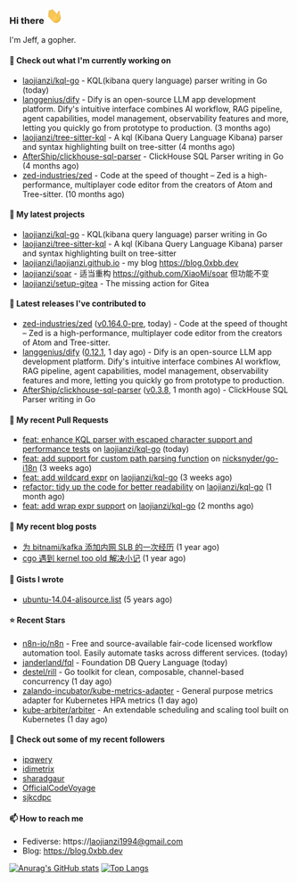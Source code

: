 ### Hi there <img src="https://raw.githubusercontent.com/laojianzi/laojianzi/main/wave.gif" width="30px">

I'm Jeff, a gopher.

#### 👷 Check out what I'm currently working on

- [laojianzi/kql-go](https://github.com/laojianzi/kql-go) - KQL(kibana query language) parser writing in Go (today)
- [langgenius/dify](https://github.com/langgenius/dify) - Dify is an open-source LLM app development platform. Dify&#39;s intuitive interface combines AI workflow, RAG pipeline, agent capabilities, model management, observability features and more, letting you quickly go from prototype to production. (3 months ago)
- [laojianzi/tree-sitter-kql](https://github.com/laojianzi/tree-sitter-kql) - A kql (Kibana Query Language Kibana) parser and syntax highlighting built on tree-sitter (4 months ago)
- [AfterShip/clickhouse-sql-parser](https://github.com/AfterShip/clickhouse-sql-parser) - ClickHouse SQL Parser writing in Go (4 months ago)
- [zed-industries/zed](https://github.com/zed-industries/zed) - Code at the speed of thought – Zed is a high-performance, multiplayer code editor from the creators of Atom and Tree-sitter. (10 months ago)

#### 🌱 My latest projects

- [laojianzi/kql-go](https://github.com/laojianzi/kql-go) - KQL(kibana query language) parser writing in Go
- [laojianzi/tree-sitter-kql](https://github.com/laojianzi/tree-sitter-kql) - A kql (Kibana Query Language Kibana) parser and syntax highlighting built on tree-sitter
- [laojianzi/laojianzi.github.io](https://github.com/laojianzi/laojianzi.github.io) - my blog https://blog.0xbb.dev
- [laojianzi/soar](https://github.com/laojianzi/soar) - 适当重构 https://github.com/XiaoMi/soar 但功能不变
- [laojianzi/setup-gitea](https://github.com/laojianzi/setup-gitea) - The missing action for Gitea

#### 🔭 Latest releases I've contributed to

- [zed-industries/zed](https://github.com/zed-industries/zed) ([v0.164.0-pre](https://github.com/zed-industries/zed/releases/tag/v0.164.0-pre), today) - Code at the speed of thought – Zed is a high-performance, multiplayer code editor from the creators of Atom and Tree-sitter.
- [langgenius/dify](https://github.com/langgenius/dify) ([0.12.1](https://github.com/langgenius/dify/releases/tag/0.12.1), 1 day ago) - Dify is an open-source LLM app development platform. Dify&#39;s intuitive interface combines AI workflow, RAG pipeline, agent capabilities, model management, observability features and more, letting you quickly go from prototype to production.
- [AfterShip/clickhouse-sql-parser](https://github.com/AfterShip/clickhouse-sql-parser) ([v0.3.8](https://github.com/AfterShip/clickhouse-sql-parser/releases/tag/v0.3.8), 1 month ago) - ClickHouse SQL Parser writing in Go

#### 🔨 My recent Pull Requests

- [feat: enhance KQL parser with escaped character support and performance tests](https://github.com/laojianzi/kql-go/pull/8) on [laojianzi/kql-go](https://github.com/laojianzi/kql-go) (today)
- [feat: add support for custom path parsing function](https://github.com/nicksnyder/go-i18n/pull/346) on [nicksnyder/go-i18n](https://github.com/nicksnyder/go-i18n) (3 weeks ago)
- [feat: add wildcard expr](https://github.com/laojianzi/kql-go/pull/7) on [laojianzi/kql-go](https://github.com/laojianzi/kql-go) (3 weeks ago)
- [refactor: tidy up the code for better readability](https://github.com/laojianzi/kql-go/pull/6) on [laojianzi/kql-go](https://github.com/laojianzi/kql-go) (1 month ago)
- [feat: add wrap expr support](https://github.com/laojianzi/kql-go/pull/5) on [laojianzi/kql-go](https://github.com/laojianzi/kql-go) (2 months ago)

#### 📜 My recent blog posts

- [为 bitnami/kafka 添加内网 SLB 的一次经历](https://blog.0xbb.devhttps://blog.0xbb.dev/posts/bitnami-kafka-slb/) (1 year ago)
- [cgo 遇到 kernel too old 解决小记](https://blog.0xbb.devhttps://blog.0xbb.dev/posts/cgo-kernel-too-old/) (1 year ago)

#### 📓 Gists I wrote

- [ubuntu-14.04-alisource.list](https://gist.github.com/07e2a6bf71a7457b6bd0526b174e744d) (5 years ago)

#### ⭐ Recent Stars

- [n8n-io/n8n](https://github.com/n8n-io/n8n) - Free and source-available fair-code licensed workflow automation tool. Easily automate tasks across different services. (today)
- [janderland/fql](https://github.com/janderland/fql) - Foundation DB Query Language (today)
- [destel/rill](https://github.com/destel/rill) - Go toolkit for clean, composable, channel-based concurrency (1 day ago)
- [zalando-incubator/kube-metrics-adapter](https://github.com/zalando-incubator/kube-metrics-adapter) - General purpose metrics adapter for Kubernetes HPA metrics (1 day ago)
- [kube-arbiter/arbiter](https://github.com/kube-arbiter/arbiter) - An extendable scheduling and scaling tool built on Kubernetes (1 day ago)

#### 👯 Check out some of my recent followers

- [ipqwery](https://github.com/ipqwery)
- [idimetrix](https://github.com/idimetrix)
- [sharadgaur](https://github.com/sharadgaur)
- [OfficialCodeVoyage](https://github.com/OfficialCodeVoyage)
- [sjkcdpc](https://github.com/sjkcdpc)

#### 📫 How to reach me

- Fediverse: https://laojianzi1994@gmail.com
- Blog: https://blog.0xbb.dev


[![Anurag's GitHub stats](https://github-readme-stats.vercel.app/api?username=laojianzi&count_private=true&show_icons=true&theme=vue-dark&include_all_commits=true)](https://github.com/laojianzi/laojianzi)
[![Top Langs](https://github-readme-stats.vercel.app/api/top-langs/?username=laojianzi&theme=vue-dark)](https://github.com/laojianzi/laojianzi)
